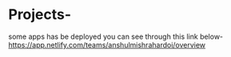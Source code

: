 # Projects-
some apps has be deployed you can see through this link below-
https://app.netlify.com/teams/anshulmishrahardoi/overview
